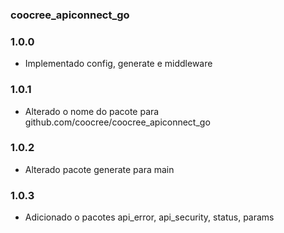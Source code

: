### coocree_apiconnect_go

### 1.0.0
* Implementado config, generate e middleware

### 1.0.1
* Alterado o nome do pacote para github.com/coocree/coocree_apiconnect_go

### 1.0.2
* Alterado pacote generate para main

### 1.0.3
* Adicionado o pacotes api_error, api_security, status, params